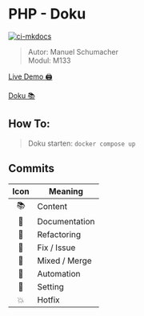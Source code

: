 # PHP - Doku

[![ci-mkdocs](https://github.com/bztfinformatik/lernportfolio-21r8390-php/actions/workflows/ci-mkdocs.yml/badge.svg)](https://github.com/bztfinformatik/lernportfolio-21r8390-php/actions/workflows/ci-mkdocs.yml)

> Autor: Manuel Schumacher <br>
> Modul: M133

[Live Demo 🖨](#)

[Doku 📚](https://github.com/bztfinformatik/lernportfolio-21r8390-php)

## How To:

> Doku starten: `docker compose up`

## Commits

| Icon | Meaning       |
| :--: | ------------- |
|  📚  | Content       |
|  💬  | Documentation |
|  🦄  | Refactoring   |
|  🤡  | Fix / Issue   |
|  🥞  | Mixed / Merge |
|  👷  | Automation    |
|  📝  | Setting       |
|  💥  | Hotfix        |
